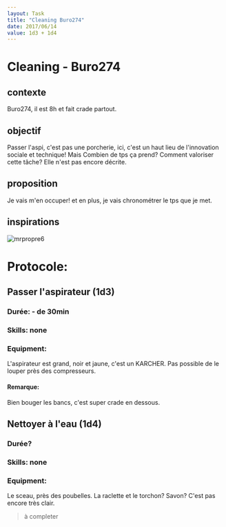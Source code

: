 ```yaml
---
layout: Task
title: "Cleaning Buro274"
date: 2017/06/14
value: 1d3 + 1d4
---
```


# Cleaning - Buro274
## contexte
Buro274, il est 8h et fait crade partout.
## objectif
Passer l'aspi, c'est pas une porcherie, ici, c'est un haut lieu de l'innovation sociale et technique! 
Mais Combien de tps ça prend? Comment valoriser cette tâche? Elle n'est pas encore décrite.
## proposition
Je vais m'en occuper! et en plus, je vais chronométrer le tps que je met. 
## inspirations
![mrpropre6](https://user-images.githubusercontent.com/12049360/27118848-7da1ff06-50dd-11e7-94cd-5907b3908830.jpg)

# Protocole:
## Passer l'aspirateur (1d3)
### Durée: - de 30min
### Skills: none
### Equipment: 
L'aspirateur est grand, noir et jaune, c'est un KARCHER. Pas possible de le louper près des compresseurs.  
#### Remarque: 
Bien bouger les bancs, c'est super crade en dessous. 

## Nettoyer à l'eau (1d4)
### Durée? 
### Skills: none
### Equipment: 
Le sceau, près des poubelles. La raclette et le torchon? Savon? C'est pas encore très clair. 
> à completer
